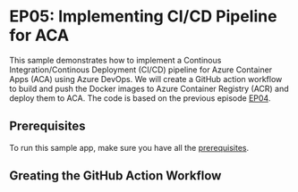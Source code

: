 # EP05: Implementing CI/CD Pipeline for ACA

This sample demonstrates how to implement a Continous Integration/Continous Deployment (CI/CD) pipeline for Azure Container Apps (ACA) using Azure DevOps. We will create a GitHub action workflow to build and push the Docker images to Azure Container Registry (ACR) and deploy them to ACA. The code is based on the previous episode [EP04](../ep04/README.md).

## Prerequisites

To run this sample app, make sure you have all the [prerequisites](../README.md#prerequisites).

## Greating the GitHub Action Workflow

